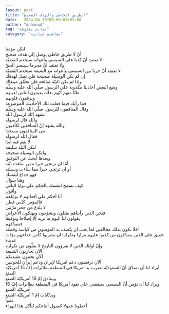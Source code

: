 ```yaml
---
layout: post
title: "الطريق الخاطئ والهدف الصحيح"
date:   2024-04-10T00:00:01+03:00
author: "mahmoud"
tag: "مفايم مغلوطة"
category: "مفاهيم حياتيه"
---
```



لتكن مؤمنا  
أنّ لا طريق خاطئ يوصل إلي هدف صحيح  
لا تعتقد أنّ كذبا علي السيسي وأعوانه سيخدم
القضيّة  
ولا تعتقد انّ مجرما سينصر الحقّ  
لا تعتقد أنّ حربا بين السيسي وأعوانه مع الشيعة ستخدم
القضيّة  
إن لم تكن الوسيلة صحيحة فلن تصل لهدفك  
وإذا لم تكن النيّة صالحة فلن تحقّق مبتغاك  
وضع البعض أحاديثا مكذوبة علي الرسول صلّي الله عليه
وسلّم  
ظنّا منهم أنّهم بذلك يعيدون الناس لدينهم  
ويرققون قلوبهم  
فما رأيك فيما فعلت تلك الأحاديث الموضوعة  
وقال المنافقون للرسول صلّي الله عليه وسلّم  
نشهد إنّك لرسول الله  
والله قال لرسوله  
والله يشهد إنّ المنافقين لكاذبون  
بني المنافقون مسجدا  
فقال الله لرسوله  
لا تقم فيه أبدا  
لتكن النيّة سليمة  
ولتكن الوسيلة صحيحة  
وبعدها ابحث عن التوفيق  
أمّا ان ترتجي خيرا ممن ساءت نيّته  
أو ان ترتجي خيرا مما ساءت وسيلته  
فهو خداع لنفسك  
وهنا سؤال  
كيف تسمح لنفسك بالحكم علي نوايا الناس  
وأقول  
أنا أحكم علي أفعالهم لا نواياهم  
فالمؤمن كيّس فطن  
لا يلدغ من جحر مرّتين  
فنحن الذين رأيناهم يقتلون ويشرّدون ويهتكون
الأعراض  
يقولون لنا اليوم ما نريد إلا إصلاحا وتوفيقا  
فنصدّقهم  
أفلا نكون بذلك مخالفين لما يجب ان يتّصف به المؤمنون من
كياسة وفطنة  
حقيق علي الذين يصدّقون من كذبوا عليهم مرارا وتكرارا ان
يشربوا كأس خداعهم مرّات عديدة  
وإنّ اولئك الذين لا يقرؤون التاريخ لا يملّون من
تكراره  
آلآن تحاربون الشيعة  
آلآن تحمون عقيدتكم  
آلآن ترفضون دعم امريكا لإيران ودعم إيران
للحوثيين  
أيراد لنا أن نصدّق أنّ السعوديّة تضرب يد امريكا في المنطقة
بطائرات إفّ 15 أمريكيّة الصنع  
وببنادق إمّ 16 أمريكيّة الصنع  
ويراد لنا أن نؤمن أنّ السيسي سيقضي علي نفوذ أمريكا في
المنطقة بطائرات إفّ 16 أمريكيّة الصنع  
وبدبّابات إمّ 1 أمريكيّة الصنع  
عفوا  
أعطونا عقولا كعقول أتباعكم لنأكل هذا الهراء
